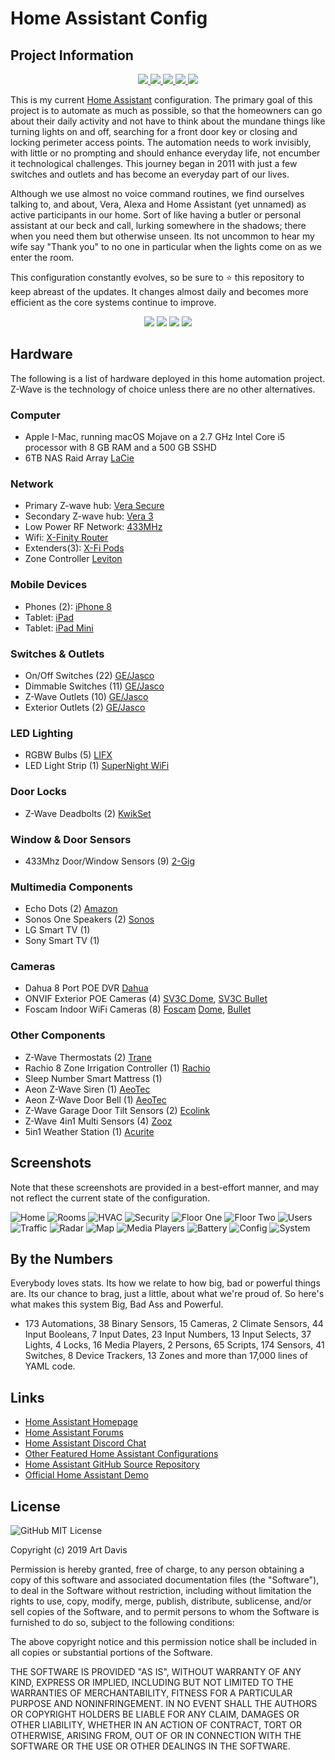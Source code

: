 # Home Assistant Config

## Project Information
<div align="center">
<a href="https://github.com/kartcon/Home-Assistant-Public/commits/master">
  <img src="https://img.shields.io/github/last-commit/kartcon/Home-Assistant-Public?style=plastic">
</a>
<a href="https://github.com/kartcon/Home-Assistant-Public/stargazers">
  <img src="https://img.shields.io/github/stars/kartcon/Home-Assistant-Public?style=plastic">
</a>
<a href="https://github.com/kartcon?tab=followers">
  <img src="https://img.shields.io/github/followers/kartcon?style=plastic">
</a>
<a href="https://github.com/kartcon/Home-Assistant-Public/watchers">
  <img src="https://img.shields.io/github/watchers/kartcon/Home-Assistant-Public?style=plastic">
</a>
<a href="https://github.com/kartcon/Home-Assistant-Public">
  <img src="https://img.shields.io/badge/Home%20Assistant-98.1-blue?style=plastic">
</a>
</div>

This is my current [Home Assistant](https://home-assistant.io) configuration. The primary goal of this project is to automate as much as possible, so that the homeowners can go about their daily activity and not have to think about the mundane things like turning lights on and off, searching for a front door key or closing and locking perimeter access points. The automation needs to work invisibly, with little or no prompting and should enhance everyday life, not encumber it technological challenges. This journey began in 2011 with just a few switches and outlets and has become an everyday part of our lives.

Although we use almost no voice command routines, we find ourselves talking to, and about, Vera, Alexa and Home Assistant (yet unnamed) as active participants in our home. Sort of like having a butler or personal assistant at our beck and call, lurking somewhere in the shadows; there when you need them but otherwise unseen. Its not uncommon to hear my wife say "Thank you" to no one in particular when the lights come on as we enter the room.

This configuration constantly evolves, so be sure to :star: this repository to keep abreast of the updates. It changes almost daily and becomes more efficient as the core systems continue to improve.

<div align="center">
<img src="https://img.shields.io/github/commit-activity/w/kartcon/Home-Assistant-Public?style=plastic">
<img src="https://img.shields.io/github/repo-size/kartcon/Home-Assistant-Public?style=plastic">
<img src="https://img.shields.io/github/languages/code-size/kartcon/Home-Assistant-Public?style=plastic">
<a href="https://github.com/kartcon/Home-Assistant-Public/issues">
  <img src="https://img.shields.io/github/issues/kartcon/Home-Assistant-Public?style=plastic">
</a>
</div>

## Hardware

The following is a list of hardware deployed in this home automation project. Z-Wave is the technology of choice unless there are no other alternatives.

### Computer
- Apple I-Mac, running macOS Mojave on a 2.7 GHz Intel Core i5 processor with 8 GB RAM and a 500 GB SSHD
- 6TB NAS Raid Array [LaCie](https://www.amazon.com/gp/product/B003YUEF0E/ref=ppx_yo_dt_b_asin_title_o00_s02?ie=UTF8&psc=1)

### Network
- Primary Z-wave hub: [Vera Secure](https://getvera.com/products/verasecure)
- Secondary Z-wave hub: [Vera 3](https://getvera.com/collections/controllers)
- Low Power RF Network: [433MHz](https://www.vesternet.com/pages/vera-controller-comparison)
- Wifi: [X-Finity Router](https://www.xfinity.com/learn/internet-service/wifi)
- Extenders(3): [X-Fi Pods](https://www.xfinity.com/learn/internet-service/wifi/xfi-pod-3pack)
- Zone Controller [Leviton](https://www.amazon.com/gp/product/B004KN87OE/ref=ppx_yo_dt_b_asin_title_o07_s00?ie=UTF8&psc=1)

### Mobile Devices
- Phones (2): [iPhone 8](https://www.apple.com)
- Tablet: [iPad](https://www.apple.com)
- Tablet: [iPad Mini](https://www.apple.com)

### Switches & Outlets
- On/Off Switches (22) [GE/Jasco](https://byjasco.com/products/category/home-automation/z-wave-home-automation)
- Dimmable Switches (11) [GE/Jasco](https://byjasco.com/products/category/home-automation/z-wave-home-automation)
- Z-Wave Outlets (10) [GE/Jasco](https://byjasco.com/products/category/home-automation/z-wave-home-automation)
- Exterior Outlets (2) [GE/Jasco](https://byjasco.com/products/category/home-automation/z-wave-home-automation)

### LED Lighting
- RGBW Bulbs (5) [LIFX](https://www.lifx.com/)
- LED Light Strip (1) [SuperNight WiFi](https://www.amazon.com/gp/product/B00DTOAWZ2/ref=ppx_yo_dt_b_asin_title_o03_s00?ie=UTF8&psc=1)

### Door Locks
- Z-Wave Deadbolts (2) [KwikSet](https://www.amazon.com/gp/product/B07BLJ38SJ/ref=ppx_yo_dt_b_asin_title_o00_s00?ie=UTF8&psc=1)

### Window & Door Sensors
- 433Mhz Door/Window Sensors (9) [2-Gig](https://www.google.com/aclk?sa=l&ai=DChcSEwiTi4m9-rrkAhXR4MgKHYTBBvEYABATGgJxdQ&sig=AOD64_0hXetIPpfnUBeq_6YJUTobka1pCQ&ctype=5&q=&ved=0ahUKEwjAsoC9-rrkAhWhslkKHfJoBWoQ9aACCFk&adurl=)

### Multimedia Components
- Echo Dots (2) [Amazon](https://www.amazon.com/2nd-generation-amazon-echo-dot-black/s?k=2nd+generation+amazon+echo+dot+black)
- Sonos One Speakers (2) [Sonos](https://www.sonos.com/en-us/shop/one.html)
- LG Smart TV (1)
- Sony Smart TV (1)

### Cameras
- Dahua 8 Port POE DVR [Dahua](https://www.cctvsecuritypros.com/video-recorders/8-channel-ip-camera-poe-network-video-recorder/)
- ONVIF Exterior POE Cameras (4) [SV3C Dome](https://www.amazon.com/gp/product/B07DXNDXZR/ref=ppx_yo_dt_b_asin_title_o02_s00?ie=UTF8&psc=1), [SV3C Bullet](https://www.amazon.com/gp/product/B0777PNBY4/ref=ppx_yo_dt_b_asin_title_o02_s00?ie=UTF8&psc=1)
- Foscam Indoor WiFi Cameras (8) [Foscam](https://www.foscam.com/) [Dome](https://www.amazon.com/gp/product/B006ZPWS4U/ref=ppx_yo_dt_b_asin_title_o00_s01?ie=UTF8&psc=1), [Bullet](https://www.amazon.com/gp/product/B003YUEF0E/ref=ppx_yo_dt_b_asin_title_o00_s02?ie=UTF8&psc=1)

### Other Components
- Z-Wave Thermostats (2) [Trane](https://www.amazon.com/TRANE-Thermostat-Z-Wave-Works-Alexa/dp/B00SYPSIRU/ref=sr_1_2?crid=2Y00O6RUFC4C9&keywords=trane+thermostat&qid=1567731360&s=gateway&sprefix=trane%2Caps%2C154&sr=8-2)
- Rachio 8 Zone Irrigation Controller (1) [Rachio](https://www.amazon.com/gp/product/B01D1NMLJU/ref=ppx_yo_dt_b_asin_title_o06_s00?ie=UTF8&psc=1)
- Sleep Number Smart Mattress (1)
- Aeon Z-Wave Siren (1) [AeoTec](https://www.amazon.com/Aeotec-Z-Wave-Strobe-alerts-Battery/dp/B00PKKM2HO/ref=sr_1_12?crid=3EQ7EBN33YDS4&keywords=aeon+zwave&qid=1567732324&s=gateway&sprefix=aeon+z%2Caps%2C149&sr=8-12)
- Aeon Z-Wave Door Bell (1) [AeoTec](https://www.amazon.com/Aeotec-Aeon-Labs-ZW056-Doorbell/dp/B0182XG27Q/ref=sr_1_9?keywords=aeotec+zwave+doorbell&qid=1567732437&s=gateway&sr=8-9)
- Z-Wave Garage Door Tilt Sensors (2) [Ecolink](https://www.amazon.com/Z-Wave-Plated-Reliability-Garage-TILT-ZWAVE2-5-ECO/dp/B01MRZB0NT/ref=sr_1_3?crid=3KL3WCYTKFVXU&keywords=zwave+tilt+sensor&qid=1567732491&s=gateway&sprefix=zwave+tilt%2Caps%2C149&sr=8-3)
- Z-Wave 4in1 Multi Sensors (4) [Zooz](http://www.getzooz.com/zooz-zse40-4-in-1-sensor.html)
- 5in1 Weather Station (1) [Acurite](https://www.amazon.com/gp/product/B00T0K8MN8/ref=ppx_yo_dt_b_asin_title_o03_s01?ie=UTF8&psc=1)

## Screenshots
Note that these screenshots are provided in a best-effort manner, and may not reflect the current state of the configuration.

![Home](/screen_shots/Home.png)
![Rooms](/screen_shots/Rooms.png)
![HVAC](/screen_shots/HVAC.png)
![Security](/screen_shots/Security.png)
![Floor One](/screen_shots/FloorOne.png)
![Floor Two](/screen_shots/FloorTwo.png)
![Users](/screen_shots/Users.png)
![Traffic](/screen_shots/Traffic.png)
![Radar](/screen_shots/Radar.png)
![Map](/screen_shots/Map.png)
![Media Players](/screen_shots/MediaPlayers.png)
![Battery](/screen_shots/Battery.png)
![Config](/screen_shots/Config.png)
![System](/screen_shots/System.png)

## By the Numbers
Everybody loves stats. Its how we relate to how big, bad or powerful things are. Its our chance to brag, just a little, about what we're proud of. So here's what makes this system Big, Bad Ass and Powerful.
- 173	Automations, 38	Binary Sensors, 15 Cameras, 2	Climate Sensors, 44 Input Booleans, 7 Input Dates, 23 Input Numbers, 13 Input Selects, 37 Lights, 4 Locks, 16 Media Players, 2 Persons, 65 Scripts, 174 Sensors, 41 Switches, 8 Device Trackers, 13 Zones and more than 17,000 lines of YAML code.

## Links
- [Home Assistant Homepage](<https://home-assistant.io/>)
- [Home Assistant Forums](<https://community.home-assistant.io/>)
- [Home Assistant Discord Chat](<https://discord.gg/c5DvZ4e>)
- [Other Featured Home Assistant Configurations](<https://home-assistant.io/cookbook/>)
- [Home Assistant GitHub Source Repository](<https://github.com/home-assistant/home-assistant>)
- [Official Home Assistant Demo](<https://home-assistant.io/demo/>)

## License
![GitHub](https://img.shields.io/github/license/kartcon/Home-Assistant-Public)
MIT License

Copyright (c) 2019 Art Davis

Permission is hereby granted, free of charge, to any person obtaining a copy
of this software and associated documentation files (the "Software"), to deal
in the Software without restriction, including without limitation the rights
to use, copy, modify, merge, publish, distribute, sublicense, and/or sell
copies of the Software, and to permit persons to whom the Software is
furnished to do so, subject to the following conditions:

The above copyright notice and this permission notice shall be included in all
copies or substantial portions of the Software.

THE SOFTWARE IS PROVIDED "AS IS", WITHOUT WARRANTY OF ANY KIND, EXPRESS OR
IMPLIED, INCLUDING BUT NOT LIMITED TO THE WARRANTIES OF MERCHANTABILITY,
FITNESS FOR A PARTICULAR PURPOSE AND NONINFRINGEMENT. IN NO EVENT SHALL THE
AUTHORS OR COPYRIGHT HOLDERS BE LIABLE FOR ANY CLAIM, DAMAGES OR OTHER
LIABILITY, WHETHER IN AN ACTION OF CONTRACT, TORT OR OTHERWISE, ARISING FROM,
OUT OF OR IN CONNECTION WITH THE SOFTWARE OR THE USE OR OTHER DEALINGS IN THE
SOFTWARE.
